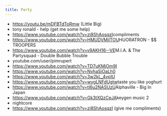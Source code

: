 ```yaml
---
title: Party
---
```

* https://youtu.be/mDFBTdToRmw (Little Big)
* tony ronald - help (get me some help)
* <https://www.youtube.com/watch?v=zi8ShAosqzI>compliments
* <https://www.youtube.com/watch?v=HMUDVMiITOU>HUORATRON - $$ TROOPERS
* <https://www.youtube.com/watch?v=v9AKH16--VE>M.I.A. & The Partysquad - Double Bubble Trouble
* youtube.com/user/pimrupert
* https://www.youtube.com/watch?v=TD7uKMjOm9I
* https://www.youtube.com/watch?v=NvhaSiOaLh0
* https://www.youtube.com/watch?v=3w2kL_4vplU
* <https://www.youtube.com/watch?v=wygLNFdUgtw>taste you like yoghurt
* <https://www.youtube.com/watch?v=tl6u2NASUzU>Alphaville - Big In Japan
* <https://www.youtube.com/watch?v=Gk3tXQzCeJA>keygen music 2
* nightcore
* https://www.youtube.com/watch?v=zi8ShAosqzI (give me compliments)
